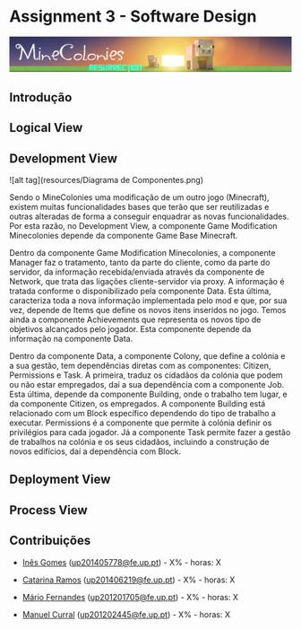 # Assignment 3 - Software Design #

![alt tag](resources/minecolonies.png)

## Introdução ##

## Logical View ##

## Development View ##

![alt tag](resources/Diagrama de Componentes.png)

Sendo o MineColonies uma modificação de um outro jogo (Minecraft), existem muitas funcionalidades bases que terão que ser reutilizadas e outras alteradas de forma a conseguir enquadrar as novas funcionalidades. Por esta razão, no Development View, a componente Game Modification Minecolonies depende da componente Game Base Minecraft.

Dentro da componente Game Modification Minecolonies, a componente Manager faz o tratamento, tanto da parte do cliente, como da parte do servidor, da informação recebida/enviada através da componente de Network, que trata das ligações cliente-servidor via proxy. A informação é tratada conforme o disponibilizado pela componente Data. Esta última, caracteriza toda a nova informação implementada pelo mod e que, por sua vez, depende de Items que define os novos itens inseridos no jogo. Temos ainda a componente Achievements que representa os novos tipo de objetivos alcançados pelo jogador. Esta componente depende da informação na componente Data.
	
Dentro da componente Data, a componente Colony, que define a colónia e a sua gestão, tem dependências diretas com as componentes: Citizen, Permissions e Task. A primeira, traduz os cidadãos da colónia que podem ou não estar empregados, daí a sua dependência com a componente Job. Esta última, depende da componente Building, onde o trabalho tem lugar, e da componente Citizen, os empregados. A componente Building está relacionado com um Block específico dependendo do tipo de trabalho a executar. Permissions é a componente que permite à colónia definir os privilégios para cada jogador. Já a componente Task permite fazer a gestão de trabalhos na colónia e os seus cidadãos, incluindo a construção de novos edifícios, daí a dependência com Block.

## Deployment View ##

## Process View ##

## Contribuições ##

* [Inês Gomes](https://github.com/inesgomes) (up201405778@fe.up.pt) - X% - horas: X

* [Catarina Ramos](https://github.com/catramos96) (up201406219@fe.up.pt) - X% - horas: X

* [Mário Fernandes](https://github.com/MarioFernandes73) (up201201705@fe.up.pt) - X% - horas: X

* [Manuel Curral](https://github.com/Camolas)  (up201202445@fe.up.pt) - X% - horas: X
